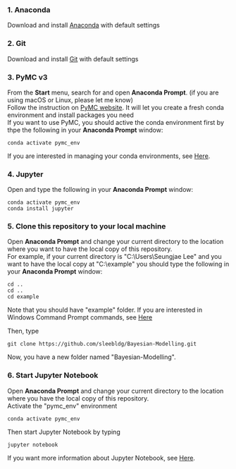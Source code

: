 ### 1. Anaconda
Download and install [Anaconda](https://www.anaconda.com/products/individual#Downloads) with default settings

### 2. Git
Download and install [Git](https://git-scm.com/) with default settings

### 3. PyMC v3
From the **Start** menu, search for and open **Anaconda Prompt**. (if you are using macOS or Linux, please let me know)<br>
Follow the instruction on [PyMC website](https://docs.pymc.io/en/stable/). It will let you create a fresh conda environment and install packages you need<br>
If you want to use PyMC, you should active the conda environment first by thpe the following in your **Anaconda Prompt** window:
```
conda activate pymc_env
```
If you are interested in managing your conda environments, see [Here](https://conda.io/projects/conda/en/latest/user-guide/tasks/manage-environments.html).

### 4. Jupyter
Open and type the following in your **Anaconda Prompt** window:
```
conda activate pymc_env
conda install jupyter
```

### 5. Clone this repository to your local machine
Open **Anaconda Prompt** and change your current directory to the location where you want to have the local copy of this repository.<br>
For example, if your current directory is "C:\Users\Seungjae Lee" and you want to have the local copy at "C:\example" you should type the following in your **Anaconda Prompt** window:
```
cd ..
cd ..
cd example
```
Note that you should have "example" folder. If you are interested in Windows Command Prompt commands, see [Here](http://www.cs.columbia.edu/~sedwards/classes/2015/1102-fall/Command%20Prompt%20Cheatsheet.pdf)


Then, type
```
git clone https://github.com/sleebldg/Bayesian-Modelling.git
```
Now, you have a new folder named "Bayesian-Modelling".

### 6. Start Jupyter Notebook
Open **Anaconda Prompt** and change your current directory to the location where you have the local copy of this repository.<br>
Activate the "pymc_env" environment
```
conda activate pymc_env
```
Then start Jupyter Notebook by typing
```
jupyter notebook
```
If you want more information about Jupyter Notebook, see [Here](https://jupyter.org/).
